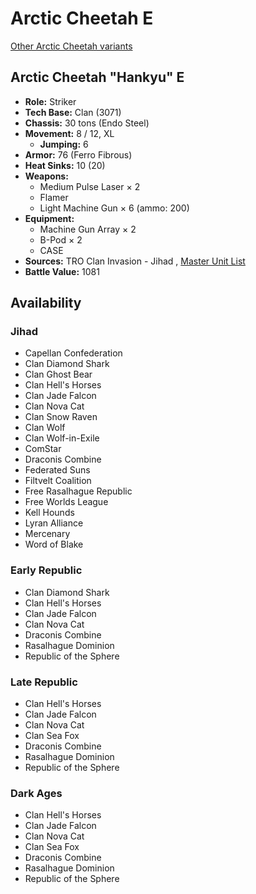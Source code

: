 # Arctic Cheetah E 

[Other Arctic Cheetah variants](../arctic_cheetah.md) 

## Arctic Cheetah "Hankyu" E 

- **Role:** Striker 
- **Tech Base:** Clan (3071) 
- **Chassis:** 30 tons (Endo Steel) 
- **Movement:** 8 / 12, XL 
  - **Jumping:** 6 
- **Armor:** 76 (Ferro Fibrous) 
- **Heat Sinks:** 10 (20) 
- **Weapons:** 
  - Medium Pulse Laser × 2 
  - Flamer 
  - Light Machine Gun × 6 (ammo: 200) 
- **Equipment:** 
  - Machine Gun Array × 2 
  - B-Pod × 2 
  - CASE 
- **Sources:** TRO Clan Invasion - Jihad , [Master Unit List](http://masterunitlist.info/Unit/Details/1382/hankyu-arctic-cheetah-e) 
- **Battle Value:** 1081 

## Availability 

### Jihad 

- Capellan Confederation 
- Clan Diamond Shark 
- Clan Ghost Bear 
- Clan Hell's Horses 
- Clan Jade Falcon 
- Clan Nova Cat 
- Clan Snow Raven 
- Clan Wolf 
- Clan Wolf-in-Exile 
- ComStar 
- Draconis Combine 
- Federated Suns 
- Filtvelt Coalition 
- Free Rasalhague Republic 
- Free Worlds League 
- Kell Hounds 
- Lyran Alliance 
- Mercenary 
- Word of Blake 

### Early Republic 

- Clan Diamond Shark 
- Clan Hell's Horses 
- Clan Jade Falcon 
- Clan Nova Cat 
- Draconis Combine 
- Rasalhague Dominion 
- Republic of the Sphere 

### Late Republic 

- Clan Hell's Horses 
- Clan Jade Falcon 
- Clan Nova Cat 
- Clan Sea Fox 
- Draconis Combine 
- Rasalhague Dominion 
- Republic of the Sphere 

### Dark Ages 

- Clan Hell's Horses 
- Clan Jade Falcon 
- Clan Nova Cat 
- Clan Sea Fox 
- Draconis Combine 
- Rasalhague Dominion 
- Republic of the Sphere 

